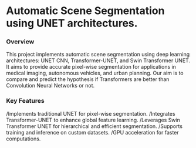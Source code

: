 # Automatic Scene Segmentation using UNET architectures. 


### Overview 
This project implements automatic scene segmentation using  deep learning architectures: UNET CNN, Transformer-UNET, and Swin Transformer UNET. It aims to provide accurate pixel-wise segmentation for applications in medical imaging, autonomous vehicles, and urban planning. Our aim is to compare and predict the hypothesis if Transformers are better than Convolution Neural Networks or not.

### Key Features 

/Implements traditional UNET for pixel-wise segmentation.
/Integrates Transformer-UNET to enhance global feature learning.
/Leverages Swin Transformer UNET for hierarchical and efficient segmentation.
/Supports training and inference on custom datasets.
/GPU acceleration for faster computations.

